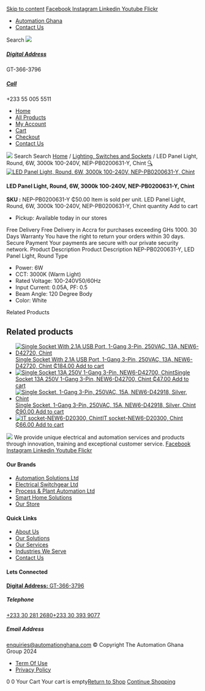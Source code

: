 [Skip to content](https://store.automationghana.com/product/led-panel-light-nep-pb0200631-y-chint/#content)
[ Facebook ](https://www.facebook.com/automationgh/) [ Instagram ](https://www.instagram.com/automationgh/) [ Linkedin ](https://www.linkedin.com/company/the-automation-ghana-limited/) [ Youtube ](https://www.youtube.com/channel/UCurrRDUSm5oIW39VXjn1u0w) [ Flickr ](https://www.flickr.com/photos/181794037@N07/)
  * [ Automation Ghana ](https://automationghana.com)
  * [ Contact Us ](https://store.automationghana.com/contact/)


Search
[ ![](https://store.automationghana.com/wp-content/uploads/2024/04/Website-TAGG-Logo-BLUE.png) ](https://store.automationghana.com/)
[ ](https://maps.app.goo.gl/m4xeaagWCNbLk4jM6)
#####  [ Digital Address ](https://maps.app.goo.gl/m4xeaagWCNbLk4jM6)
GT-366-3796 
[ ](tel:+233550055511)
#####  [ Call ](tel:+233550055511)
+233 55 005 5511 
  * [Home](https://store.automationghana.com/)
  * [All Products](https://store.automationghana.com/shop/)
  * [My Account](https://store.automationghana.com/my-account/)
  * [Cart](https://store.automationghana.com/cart/)
  * [Checkout](https://store.automationghana.com/checkout/)
  * [Contact Us](https://store.automationghana.com/contact/)


[![](https://store.automationghana.com/wp-content/uploads/2024/04/AutomationGhana_logo_white.png)](https://store.automationghana.com)
Search
Search
[Home](https://store.automationghana.com) / [Lighting, Switches and Sockets](https://store.automationghana.com/product-category/lighting-switches-and-sockets/) / LED Panel Light, Round, 6W, 3000k 100-240V, NEP-PB0200631-Y, Chint
[🔍](https://store.automationghana.com/product/led-panel-light-nep-pb0200631-y-chint/)
[![LED Panel Light, Round, 6W, 3000k 100-240V, NEP-PB0200631-Y, Chint](https://store.automationghana.com/wp-content/uploads/2019/11/LED-2.jpg)](https://store.automationghana.com/wp-content/uploads/2019/11/LED-2.jpg)
####  LED Panel Light, Round, 6W, 3000k 100-240V, NEP-PB0200631-Y, Chint 
**SKU :** NEP-PB0200631-Y 
₵50.00
Item is sold per unit.
LED Panel Light, Round, 6W, 3000k 100-240V, NEP-PB0200631-Y, Chint quantity
Add to cart
  * Pickup: Available today in our stores


Free Delivery 
Free Delivery in Accra for purchases exceeding GHs 1000. 
30 Days Warranty 
You have the right to return your orders within 30 days. 
Secure Payment 
Your payments are secure with our private security network. 
Product Description
Product Description
NEP-PB0200631-Y, LED Panel Light, Round Type 
  * Power: 6W
  * CCT: 3000K (Warm Light)
  * Rated Voltage: 100-240V50/60Hz
  * Input Current: 0.05A, PF: 0.5
  * Beam Angle: 120 Degree Body
  * Color: White


Related Products 
## Related products
  * [![Single Socket With 2.1A USB Port, 1-Gang 3-Pin, 250VAC, 13A, NEW6-D42720, Chint](https://store.automationghana.com/wp-content/uploads/2020/04/NEW6-D42720-300x300.jpg)Single Socket With 2.1A USB Port, 1-Gang 3-Pin, 250VAC, 13A, NEW6-D42720, Chint ₵184.00 ](https://store.automationghana.com/product/single-socket-new6-d42720-chint/)
[Add to cart](https://store.automationghana.com/product/led-panel-light-nep-pb0200631-y-chint/?add-to-cart=1531)
  * [![Single Socket 13A 250V 1-Gang 3-Pin, NEW6-D42700, Chint](https://store.automationghana.com/wp-content/uploads/2020/04/ONLINE-STORE-SOCKET-7-300x300.jpg)Single Socket 13A 250V 1-Gang 3-Pin, NEW6-D42700, Chint ₵47.00 ](https://store.automationghana.com/product/single-socket-new6-d42700-chint/)
[Add to cart](https://store.automationghana.com/product/led-panel-light-nep-pb0200631-y-chint/?add-to-cart=1527)
  * [![Single Socket, 1-Gang 3-Pin, 250VAC, 15A, NEW6-D42918, Silver, Chint](https://store.automationghana.com/wp-content/uploads/2020/04/NEW6-D42900-300x300.jpg)Single Socket, 1-Gang 3-Pin, 250VAC, 15A, NEW6-D42918, Silver, Chint ₵90.00 ](https://store.automationghana.com/product/single-socket-new6-d42918-chint/)
[Add to cart](https://store.automationghana.com/product/led-panel-light-nep-pb0200631-y-chint/?add-to-cart=1525)
  * [![IT socket-NEW6-D20300, Chint](https://store.automationghana.com/wp-content/uploads/2020/04/TELEPHONE-300x300.jpg)IT socket-NEW6-D20300, Chint ₵66.00 ](https://store.automationghana.com/product/it-socket-new6-d20300-chint/)
[Add to cart](https://store.automationghana.com/product/led-panel-light-nep-pb0200631-y-chint/?add-to-cart=1516)


![](https://store.automationghana.com/wp-content/uploads/2024/04/AutomationGhana_logo_white.png)
We provide unique electrical and automation services and products through innovation, training and exceptional customer service.
[ Facebook ](https://www.facebook.com/automationgh/) [ Instagram ](https://www.instagram.com/automationgh/) [ Linkedin ](https://www.linkedin.com/company/the-automation-ghana-limited/) [ Youtube ](https://www.youtube.com/channel/UCurrRDUSm5oIW39VXjn1u0w) [ Flickr ](https://www.flickr.com/photos/181794037@N07/)
#### Our Brands
  * [ Automation Solutions Ltd ](https://store.automationghana.com/product/led-panel-light-nep-pb0200631-y-chint/)
  * [ Electrical Switchgear Ltd ](https://store.automationghana.com/product/led-panel-light-nep-pb0200631-y-chint/)
  * [ Process & Plant Automation Ltd ](https://store.automationghana.com/product/led-panel-light-nep-pb0200631-y-chint/)
  * [ Smart Home Solutions ](https://store.automationghana.com/product/led-panel-light-nep-pb0200631-y-chint/)
  * [ Our Store ](https://store.automationghana.com/product/led-panel-light-nep-pb0200631-y-chint/)


#### Quick Links
  * [ About Us ](https://store.automationghana.com/product/led-panel-light-nep-pb0200631-y-chint/)
  * [ Our Solutions ](https://store.automationghana.com/product/led-panel-light-nep-pb0200631-y-chint/)
  * [ Our Services ](https://store.automationghana.com/product/led-panel-light-nep-pb0200631-y-chint/)
  * [ Industries We Serve ](https://store.automationghana.com/product/led-panel-light-nep-pb0200631-y-chint/)
  * [ Contact Us ](https://store.automationghana.com/product/led-panel-light-nep-pb0200631-y-chint/)


#### Lets Connected
[**Digital Address:** GT-366-3796](https://maps.app.goo.gl/m4xeaagWCNbLk4jM6)
#####  Telephone 
[ +233 30 281 2680](tel:+233302812680)[+233 30 393 9077](https://store.automationghana.com/product/led-panel-light-nep-pb0200631-y-chint/+233303939077)
#####  Email Address 
enquiries@automationghana.com 
© Copyright The Automation Ghana Group 2024
  * [ Term Of Use ](https://store.automationghana.com/product/led-panel-light-nep-pb0200631-y-chint/)
  * [ Privacy Policy ](https://store.automationghana.com/product/led-panel-light-nep-pb0200631-y-chint/)


0
0
Your Cart
Your cart is empty[Return to Shop](https://store.automationghana.com/shop/)
[Continue Shopping](https://store.automationghana.com/product/led-panel-light-nep-pb0200631-y-chint/)
